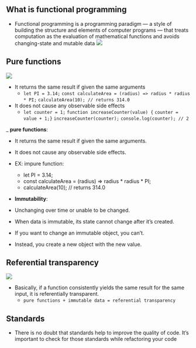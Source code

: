 ## What is functional programming

* Functional programming is a programming paradigm — a style of building the structure and elements of computer programs — that treats computation as the evaluation of mathematical functions and avoids changing-state and mutable data
![](https://www.leadingagile.com/wp-content/uploads/2018/02/When-functional-programming-isnt.jpg)

## Pure functions

![](https://encrypted-tbn0.gstatic.com/images?q=tbn%3AANd9GcSyOX6Lp_V_4Itx6WtKNDdIYmiHaKhbPrXz_A&usqp=CAU)
* It returns the same result if given the same arguments
  * ` let PI = 3.14; `
    ` const calculateArea = (radius) => radius * radius * PI; `
    ` calculateArea(10); // returns 314.0 `
* It does not cause any observable side effects
  * `let counter = 1;`
    `function increaseCounter(value) {`
    `counter = value + 1;}`
    `increaseCounter(counter);`
    `console.log(counter); // 2`


_
 __pure functions__:
 - It returns the same result if given the same arguments.
 - It does not cause any observable side effects.

  - EX:  impure function:
    - let PI = 3.14;
    - const calculateArea = (radius) => radius * radius * PI;
    - calculateArea(10); // returns 314.0


- __Immutability__:
- Unchanging over time or unable to be changed.
- When data is immutable, its state cannot change after it’s created.
- If you want to change an immutable object, you can’t.
- Instead, you create a new object with the new value.



## Referential transparency

![](https://edward-huang.com/images/pure-function-vs-referential-transparency/Pure%20vs%20Referential%20Transparent.png)
* Basically, if a function consistently yields the same result for the same input, it is referentially transparent.
  * ` pure functions + immutable data = referential transparency `



## Standards

* There is no doubt that standards help to improve the quality of code. It’s important to check for those standards while refactoring your code
